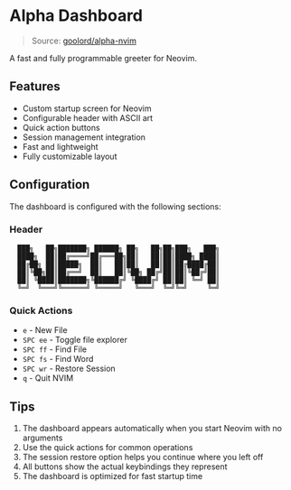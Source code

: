 # Alpha Dashboard

> Source: [goolord/alpha-nvim](https://github.com/goolord/alpha-nvim)

A fast and fully programmable greeter for Neovim.

## Features

- Custom startup screen for Neovim
- Configurable header with ASCII art
- Quick action buttons
- Session management integration
- Fast and lightweight
- Fully customizable layout

## Configuration

The dashboard is configured with the following sections:

### Header
```
  ███╗   ██╗███████╗ ██████╗ ██╗   ██╗██╗███╗   ███╗
  ████╗  ██║██╔════╝██╔═══██╗██║   ██║██║████╗ ████║
  ██╔██╗ ██║█████╗  ██║   ██║██║   ██║██║██╔████╔██║
  ██║╚██╗██║██╔══╝  ██║   ██║╚██╗ ██╔╝██║██║╚██╔╝██║
  ██║ ╚████║███████╗╚██████╔╝ ╚████╔╝ ██║██║ ╚═╝ ██║
  ╚═╝  ╚═══╝╚══════╝ ╚═════╝   ╚═══╝  ╚═╝╚═╝     ╚═╝
```

### Quick Actions
- `e` - New File
- `SPC ee` - Toggle file explorer
- `SPC ff` - Find File
- `SPC fs` - Find Word
- `SPC wr` - Restore Session
- `q` - Quit NVIM

## Tips

1. The dashboard appears automatically when you start Neovim with no arguments
2. Use the quick actions for common operations
3. The session restore option helps you continue where you left off
4. All buttons show the actual keybindings they represent
5. The dashboard is optimized for fast startup time 